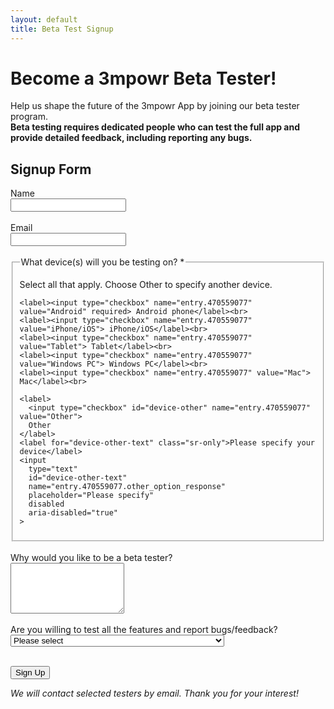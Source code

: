 ```yaml
---
layout: default
title: Beta Test Signup
---
```


# Become a 3mpowr Beta Tester!

Help us shape the future of the 3mpowr App by joining our beta tester program.  
**Beta testing requires dedicated people who can test the full app and provide detailed feedback, including reporting any bugs.**

## Signup Form

<form action="https://docs.google.com/forms/d/e/1FAIpQLScY599ZYJtpRakd421ADGZumejk2WjmbVvpUknw2uHAzTNx9A/formResponse" method="POST" target="_blank">
  <div>
    <label for="beta-name">Name</label><br>
    <input id="beta-name" type="text" name="entry.2048050345" autocomplete="name" required>
  </div>
  <br>

  <div>
    <label for="beta-email">Email</label><br>
    <input id="beta-email" type="email" name="entry.2128873790" autocomplete="email" inputmode="email" required>
  </div>
  <br>

  <fieldset aria-describedby="devices-hint">
    <legend>What device(s) will you be testing on? <span aria-hidden="true">*</span></legend>
    <p id="devices-hint" class="sr-only">Select all that apply. Choose Other to specify another device.</p>

    <label><input type="checkbox" name="entry.470559077" value="Android" required> Android phone</label><br>
    <label><input type="checkbox" name="entry.470559077" value="iPhone/iOS"> iPhone/iOS</label><br>
    <label><input type="checkbox" name="entry.470559077" value="Tablet"> Tablet</label><br>
    <label><input type="checkbox" name="entry.470559077" value="Windows PC"> Windows PC</label><br>
    <label><input type="checkbox" name="entry.470559077" value="Mac"> Mac</label><br>

    <label>
      <input type="checkbox" id="device-other" name="entry.470559077" value="Other">
      Other
    </label>
    <label for="device-other-text" class="sr-only">Please specify your device</label>
    <input
      type="text"
      id="device-other-text"
      name="entry.470559077.other_option_response"
      placeholder="Please specify"
      disabled
      aria-disabled="true"
    >
  </fieldset>
  <br>

  <div>
    <label for="beta-reason">Why would you like to be a beta tester?</label><br>
    <textarea id="beta-reason" name="entry.1434274983" rows="5"></textarea>
  </div>
  <br>

  <div>
    <label for="beta-willing">Are you willing to test all the features and report bugs/feedback?</label><br>
    <select id="beta-willing" name="entry.617838265" required>
      <option value="">Please select</option>
      <option value="Yes">Yes, I am dedicated to testing and providing feedback.</option>
      <option value="No">No, I may not be able to test everything.</option>
    </select>
  </div>
  <br>

  <button type="submit">Sign Up</button>
</form>

<script>
  (function () {
    const otherCb = document.getElementById('device-other');
    const otherText = document.getElementById('device-other-text');
    if (otherCb && otherText) {
      const sync = () => {
        const on = otherCb.checked;
        otherText.disabled = !on;
        otherText.setAttribute('aria-disabled', String(!on));
        if (!on) otherText.value = '';
      };
      otherCb.addEventListener('change', sync);
      sync();
    }
  })();
</script>

*We will contact selected testers by email. Thank you for your interest!*
